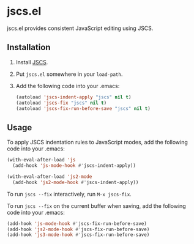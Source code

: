 jscs.el
=======

jscs.el provides consistent JavaScript editing using JSCS.

Installation
------------

1. Install [JSCS](http://jscs.info/).

2. Put `jscs.el` somewhere in your `load-path`.

3. Add the following code into your .emacs:

    ```el
    (autoload 'jscs-indent-apply "jscs" nil t)
    (autoload 'jscs-fix "jscs" nil t)
    (autoload 'jscs-fix-run-before-save "jscs" nil t)
    ```

Usage
-----

To apply JSCS indentation rules to JavaScript modes, add the following code into your .emacs:

```el
(with-eval-after-load 'js
  (add-hook 'js-mode-hook #'jscs-indent-apply))

(with-eval-after-load 'js2-mode
  (add-hook 'js2-mode-hook #'jscs-indent-apply))
```

To run `jscs --fix` interactively, run `M-x jscs-fix`.

To run `jscs --fix` on the current buffer when saving, add the following code into your .emacs:

```el
(add-hook 'js-mode-hook #'jscs-fix-run-before-save)
(add-hook 'js2-mode-hook #'jscs-fix-run-before-save)
(add-hook 'js3-mode-hook #'jscs-fix-run-before-save)
```
